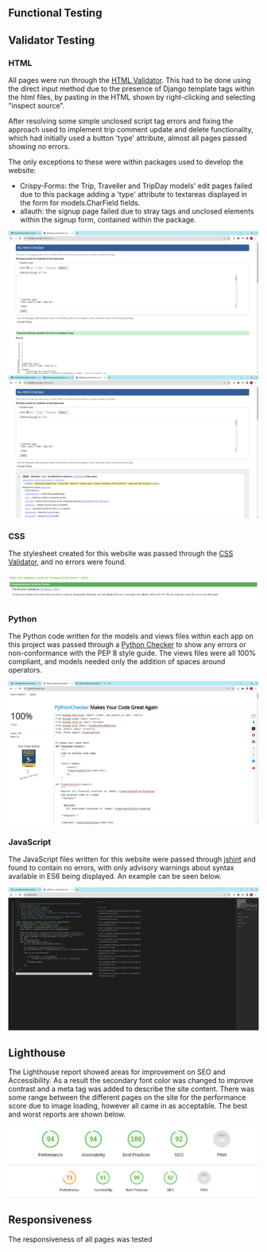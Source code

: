 ## Functional Testing


## Validator Testing

### HTML
All pages were run through the [HTML Validator](https://validator.w3.org/#validate_by_input). This had to be done using the direct input method due to the presence of Django template tags within the html files, by pasting in the HTML shown by right-clicking and selecting "inspect source".

After resolving some simple unclosed script tag errors and fixing the approach used to implement trip comment update and delete functionality, which had initially used a button 'type' attribute, almost all pages passed showing no errors. 

The only exceptions to these were within packages used to develop the website:
- Crispy-Forms: the Trip, Traveller and TripDay models' edit pages  failed due to this package adding a 'type' attribute to textareas displayed in the form for models.CharField fields.
- allauth: the signup page failed due to stray tags and unclosed elements within the signup form, contained within the package.

![HTML Validator Pass](docs/testing/html%20validation%20home.png)
![HTML Validator fail on crispy-generated attribute](docs/testing/editprofile_crispyFailHtml.png)

### CSS
The stylesheet created for this website was passed through the [CSS Validator](https://jigsaw.w3.org/css-validator/#validate_by_input), and no errors were found.

![CSS Validator Pass](docs/testing/css_valid.png)

### Python
The Python code written for the models and views files within each app on this project was passed through a [Python Checker](https://www.pythonchecker.com/) to show any errors or non-conformance with the PEP 8 style guide. The views files were all 100% compliant, and models needed only the addition of spaces around operators.

![Python checker pass](docs/testing/python_pass.png)

### JavaScript
The JavaScript files written for this website were passed through [jshint](https://jshint.com/) and found to contain no errors, with only advisory warnings about syntax available in ES6 being displayed. An example can be seen below.

![JavaScript error-free](docs/testing/jshint_noerrors.png)

## Lighthouse

The Lighthouse report showed areas for improvement on SEO and Accessibility. As a result the secondary font color was changed to improve contrast and a meta tag was added to describe the site content. There was some range between the different pages on the site for the performance score due to image loading, however all came in as acceptable. The best and worst reports are shown below.

![Lighthouse best](docs/testing/lighthouse_best.png)
![Lighthouse worst](docs/testing/lighthouse_worst.png)

## Responsiveness

The responsiveness of all pages was tested 
